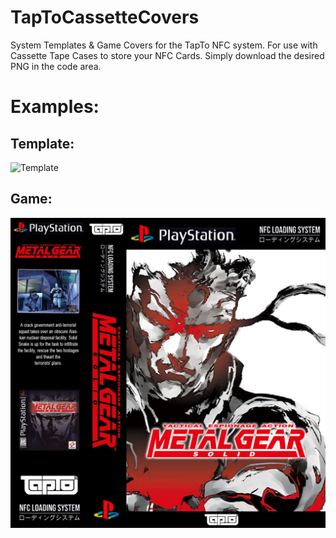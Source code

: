 # TapToCassetteCovers
System Templates & Game Covers for the TapTo NFC system. For use with Cassette Tape Cases to store your NFC Cards.
Simply download the desired PNG in the code area.


# Examples: 

## Template:
![Template](.Templates/Sega%20-%20Saturn%20(Europe,USA).png)

## Game:
![Game](Sony%20-%20PlayStation%20(World)/Metal%20Gear%20Solid.png)
